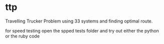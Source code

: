 # ttp
Travelling Trucker Problem using 33 systems and finding optimal route.

for speed testing open the spped tests folder and try out either the python or the ruby code
